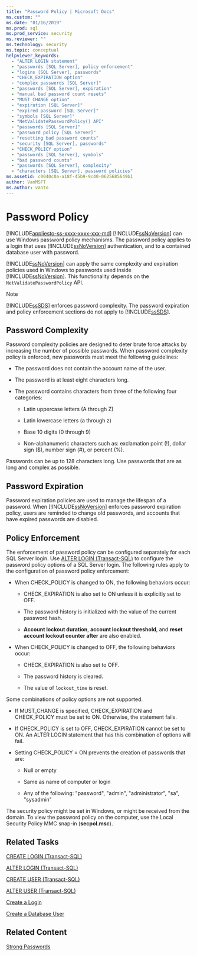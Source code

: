 ```yaml
---
title: "Password Policy | Microsoft Docs"
ms.custom: ""
ms.date: "01/16/2019"
ms.prod: sql
ms.prod_service: security
ms.reviewer: ""
ms.technology: security
ms.topic: conceptual
helpviewer_keywords: 
  - "ALTER LOGIN statement"
  - "passwords [SQL Server], policy enforcement"
  - "logins [SQL Server], passwords"
  - "CHECK_EXPIRATION option"
  - "complex passwords [SQL Server]"
  - "passwords [SQL Server], expiration"
  - "manual bad password count resets"
  - "MUST_CHANGE option"
  - "expiration [SQL Server]"
  - "expired password [SQL Server]"
  - "symbols [SQL Server]"
  - "NetValidatePasswordPolicy() API"
  - "passwords [SQL Server]"
  - "password policy [SQL Server]"
  - "resetting bad password counts"
  - "security [SQL Server], passwords"
  - "CHECK_POLICY option"
  - "passwords [SQL Server], symbols"
  - "bad password counts"
  - "passwords [SQL Server], complexity"
  - "characters [SQL Server], password policies"
ms.assetid: c0040c0a-a18f-45b9-9c40-0625685649b1
author: VanMSFT
ms.author: vanto
---
```

# Password Policy

[!INCLUDE[appliesto-ss-xxxx-xxxx-xxx-md](../../includes/appliesto-ss-xxxx-xxxx-xxx-md.md)]
  [!INCLUDE[ssNoVersion](../../includes/ssnoversion-md.md)] can use Windows password policy mechanisms. The password policy applies to a login that uses [!INCLUDE[ssNoVersion](../../includes/ssnoversion-md.md)] authentication, and to a contained database user with password.  
  
 [!INCLUDE[ssNoVersion](../../includes/ssnoversion-md.md)] can apply the same complexity and expiration policies used in Windows to passwords used inside [!INCLUDE[ssNoVersion](../../includes/ssnoversion-md.md)]. This functionality depends on the `NetValidatePasswordPolicy` API.  
  
> [!NOTE]
> [!INCLUDE[ssSDS](../../includes/sssds-md.md)] enforces password complexity. The password expiration and  policy enforcement sections do not apply to [!INCLUDE[ssSDS](../../includes/sssds-md.md)].  
  
## Password Complexity  

 Password complexity policies are designed to deter brute force attacks by increasing the number of possible passwords. When password complexity policy is enforced, new passwords must meet the following guidelines:  
  
- The password does not contain the account name of the user.  
  
- The password is at least eight characters long.  
  
- The password contains characters from three of the following four categories:  
  
  - Latin uppercase letters (A through Z)  
  
  - Latin lowercase letters (a through z)  
  
  - Base 10 digits (0 through 9)  
  
  - Non-alphanumeric characters such as: exclamation point (!), dollar sign ($), number sign (#), or percent (%).  
  
 Passwords can be up to 128 characters long. Use passwords that are as long and complex as possible.  
  
## Password Expiration  

 Password expiration policies are used to manage the lifespan of a password. When [!INCLUDE[ssNoVersion](../../includes/ssnoversion-md.md)] enforces password expiration policy, users are reminded to change old passwords, and accounts that have expired passwords are disabled.  
  
## Policy Enforcement  

 The enforcement of password policy can be configured separately for each SQL Server login. Use [ALTER LOGIN &#40;Transact-SQL&#41;](../../t-sql/statements/alter-login-transact-sql.md) to configure the password policy options of a SQL Server login. The following rules apply to the configuration of password policy enforcement:  
  
- When CHECK_POLICY is changed to ON, the following behaviors occur:  
  
  - CHECK_EXPIRATION is also set to ON unless it is explicitly set to OFF.  
  
  - The password history is initialized with the value of the current password hash.  
  
  - **Account lockout duration**, **account lockout threshold**, and **reset account lockout counter after** are also enabled.  
  
- When CHECK_POLICY is changed to OFF, the following behaviors occur:  
  
  - CHECK_EXPIRATION is also set to OFF.  
  
  - The password history is cleared.  
  
  - The value of `lockout_time` is reset.  
  
 Some combinations of policy options are not supported.  
  
- If MUST_CHANGE is specified, CHECK_EXPIRATION and CHECK_POLICY must be set to ON. Otherwise, the statement fails.  
  
- If CHECK_POLICY is set to OFF, CHECK_EXPIRATION cannot be set to ON. An ALTER LOGIN statement that has this combination of options will fail.  
  
- Setting CHECK_POLICY = ON prevents the creation of passwords that are:  
  
  - Null or empty  
  
  - Same as name of computer or login  
  
  - Any of the following: "password", "admin", "administrator", "sa", "sysadmin"  
  
 The security policy might be set in Windows, or might be received from the domain. To view the password policy on the computer, use the Local Security Policy MMC snap-in (**secpol.msc**).  
  
## Related Tasks  

 [CREATE LOGIN &#40;Transact-SQL&#41;](../../t-sql/statements/create-login-transact-sql.md)  
  
 [ALTER LOGIN &#40;Transact-SQL&#41;](../../t-sql/statements/alter-login-transact-sql.md)  
  
 [CREATE USER &#40;Transact-SQL&#41;](../../t-sql/statements/create-user-transact-sql.md)  
  
 [ALTER USER &#40;Transact-SQL&#41;](../../t-sql/statements/alter-user-transact-sql.md)  
  
 [Create a Login](../../relational-databases/security/authentication-access/create-a-login.md)  
  
 [Create a Database User](../../relational-databases/security/authentication-access/create-a-database-user.md)  
  
## Related Content  

 [Strong Passwords](../../relational-databases/security/strong-passwords.md)  
 